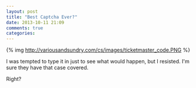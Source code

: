```yaml
---
layout: post
title: "Best Captcha Ever?"
date: 2013-10-11 21:09
comments: true
categories: 
---
```


{% img http://variousandsundry.com/cs/images/ticketmaster_code.PNG %}

I was tempted to type it in just to see what would happen, but I resisted.  I'm sure they have that case covered.

Right?
